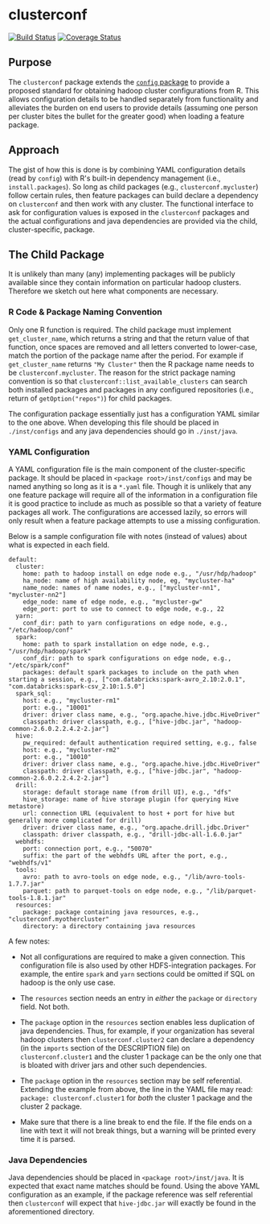 
clusterconf
===========

[![Build Status](https://travis-ci.org/mitre/clusterconf.svg?branch=master)](https://travis-ci.org/mitre/clusterconf) [![Coverage Status](https://codecov.io/gh/mitre/clusterconf/branch/master/graph/badge.svg)](https://codecov.io/github/mitre/clusterconf?branch=master)

Purpose
-------

The `clusterconf` package extends the [`config` package](https://github.com/rstudio/config) to provide a proposed standard for obtaining hadoop cluster configurations from R. This allows configuration details to be handled separately from functionality and alleviates the burden on end users to provide details (assuming one person per cluster bites the bullet for the greater good) when loading a feature package.

Approach
--------

The gist of how this is done is by combining YAML configuration details (read by `config`) with R's built-in dependency management (i.e., `install.packages`). So long as child packages (e.g., `clusterconf.mycluster`) follow certain rules, then feature packages can build declare a dependency on `clusterconf` and then work with any cluster. The functional interface to ask for configuration values is exposed in the `clusterconf` packages and the actual configurations and java dependencies are provided via the child, cluster-specific, package.

The Child Package
-----------------

It is unlikely than many (any) implementing packages will be publicly available since they contain information on particular hadoop clusters. Therefore we sketch out here what components are necessary.

### R Code & Package Naming Convention

Only one R function is required. The child package must implement `get_cluster_name`, which returns a string and that the return value of that function, once spaces are removed and all letters converted to lower-case, match the portion of the package name after the period. For example if `get_cluster_name` returns `"My Cluster"` then the R package name needs to be `clusterconf.mycluster`. The reason for the strict package naming convention is so that `clusterconf::list_available_clusters` can search both installed packages and packages in any configured repositories (i.e., return of `getOption("repos")`) for child packages.

The configuration package essentially just has a configuration YAML similar to the one above. When developing this file should be placed in `./inst/configs` and any java dependencies should go in `./inst/java`.

### YAML Configuration

A YAML configuration file is the main component of the cluster-specific package. It should be placed in `<package root>/inst/configs` and may be named anything so long as it is a `*.yaml` file. Though it is unlikely that any one feature package will require all of the information in a configuration file it is good practice to include as much as possible so that a variety of feature packages all work. The configurations are accessed lazily, so errors will only result when a feature package attempts to use a missing configuration.

Below is a sample configuration file with notes (instead of values) about what is expected in each field.

    default:
      cluster:  
        home: path to hadoop install on edge node e.g., "/usr/hdp/hadoop"
        ha_node: name of high availability node, eg, "mycluster-ha"
        name_node: names of name nodes, e.g., ["mycluster-nn1", "mycluster-nn2"]
        edge_node: name of edge node, e.g., "mycluster-gw"
        edge_port: port to use to connect to edge node, e.g., 22
      yarn:
        conf_dir: path to yarn configurations on edge node, e.g., "/etc/hadoop/conf"
      spark:
        home: path to spark installation on edge node, e.g., "/usr/hdp/hadoop/spark"
        conf_dir: path to spark configurations on edge node, e.g., "/etc/spark/conf"
        packages: default spark packages to include on the path when starting a session, e.g., ["com.databricks:spark-avro_2.10:2.0.1", "com.databricks:spark-csv_2.10:1.5.0"]
      spark_sql:
        host: e.g., "mycluster-rm1"
        port: e.g., "10001"
        driver: driver class name, e.g., "org.apache.hive.jdbc.HiveDriver"
        classpath: driver classpath, e.g., ["hive-jdbc.jar", "hadoop-common-2.6.0.2.2.4.2-2.jar"]
      hive: 
        pw_required: default authentication required setting, e.g., false
        host: e.g., "mycluster-rm2"
        port: e.g., "10010"
        driver: driver class name, e.g., "org.apache.hive.jdbc.HiveDriver"
        classpath: driver classpath, e.g., ["hive-jdbc.jar", "hadoop-common-2.6.0.2.2.4.2-2.jar"]
      drill:
        storage: default storage name (from drill UI), e.g., "dfs"
        hive_storage: name of hive storage plugin (for querying Hive metastore)
        url: connection URL (equivalent to host + port for hive but generally more complicated for drill)
        driver: driver class name, e.g., "org.apache.drill.jdbc.Driver"
        classpath: driver classpath, e.g., "drill-jdbc-all-1.6.0.jar"
      webhdfs:
        port: connection port, e.g., "50070"
        suffix: the part of the webhdfs URL after the port, e.g., "webhdfs/v1"
      tools:
        avro: path to avro-tools on edge node, e.g., "/lib/avro-tools-1.7.7.jar"
        parquet: path to parquet-tools on edge node, e.g., "/lib/parquet-tools-1.8.1.jar"
      resources:
        package: package containing java resources, e.g., "clusterconf.myothercluster"
        directory: a directory containing java resources

A few notes:

-   Not all configurations are required to make a given connection. This configuration file is also used by other HDFS-integration packages. For example, the entire `spark` and `yarn` sections could be omitted if SQL on hadoop is the only use case.

-   The `resources` section needs an entry in *either* the `package` or `directory` field. Not both.

-   The `package` option in the `resources` section enables less duplication of java dependencies. Thus, for example, if your organization has several hadoop clusters then `clusterconf.cluster2` can declare a dependency (in the `imports` section of the DESCRIPTION file) on `clusterconf.cluster1` and the cluster 1 package can be the only one that is bloated with driver jars and other such dependencies.

-   The `package` option in the `resources` section may be self referential. Extending the example from above, the line in the YAML file may read: `package: clusterconf.cluster1` for *both* the cluster 1 package and the cluster 2 package.

-   Make sure that there is a line break to end the file. If the file ends on a line with text it will not break things, but a warning will be printed every time it is parsed.

### Java Dependencies

Java dependencies should be placed in `<package root>/inst/java`. It is expected that exact name matches should be found. Using the above YAML configuration as an example, if the package reference was self referential then `clusterconf` will expect that `hive-jdbc.jar` will exactly be found in the aforementioned directory.

